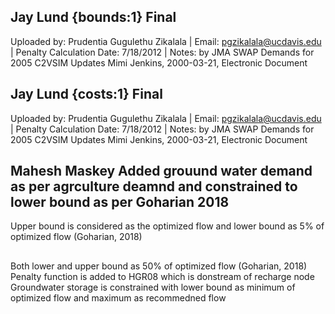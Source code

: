 ## Jay Lund {bounds:1} Final
Uploaded by: Prudentia Gugulethu Zikalala | Email: pgzikalala@ucdavis.edu | Penalty Calculation Date: 7/18/2012 |  Notes: by JMA SWAP Demands for 2005 C2VSIM Updates
Mimi Jenkins, 2000-03-21, Electronic Document

## Jay Lund {costs:1} Final
Uploaded by: Prudentia Gugulethu Zikalala | Email: pgzikalala@ucdavis.edu | Penalty Calculation Date: 7/18/2012 |  Notes: by JMA SWAP Demands for 2005 C2VSIM Updates
Mimi Jenkins, 2000-03-21, Electronic Document

## Mahesh Maskey Added grouund water demand as per  agrculture deamnd and constrained to lower bound as per Goharian 2018
Upper bound is considered as the optimized flow and lower bound as 5% of optimized flow (Goharian, 2018)
##
Both lower and upper bound as 50% of optimized flow (Goharian, 2018)
Penalty function is added to HGR08 which is donstream of recharge node
Groundwater storage is constrained with lower bound as minimum of optimized flow and maximum as recommedned flow
